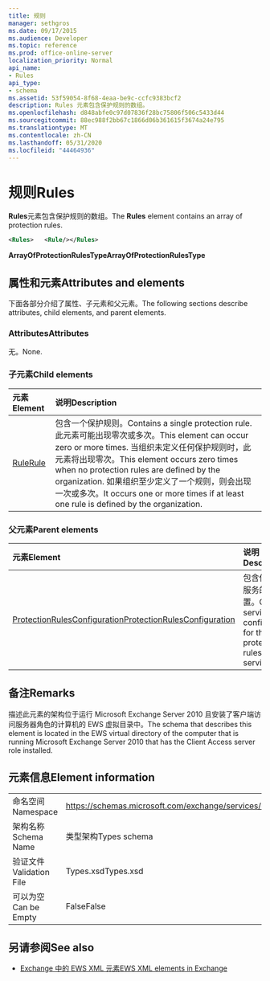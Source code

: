 ```yaml
---
title: 规则
manager: sethgros
ms.date: 09/17/2015
ms.audience: Developer
ms.topic: reference
ms.prod: office-online-server
localization_priority: Normal
api_name:
- Rules
api_type:
- schema
ms.assetid: 53f59054-8f68-4eaa-be9c-ccfc9383bcf2
description: Rules 元素包含保护规则的数组。
ms.openlocfilehash: d848abfe0c97d07836f28bc75806f506c5433d44
ms.sourcegitcommit: 88ec988f2bb67c1866d06b361615f3674a24e795
ms.translationtype: MT
ms.contentlocale: zh-CN
ms.lasthandoff: 05/31/2020
ms.locfileid: "44464936"
---
```

# <a name="rules"></a><span data-ttu-id="a96e5-103">规则</span><span class="sxs-lookup"><span data-stu-id="a96e5-103">Rules</span></span>

<span data-ttu-id="a96e5-104">**Rules**元素包含保护规则的数组。</span><span class="sxs-lookup"><span data-stu-id="a96e5-104">The **Rules** element contains an array of protection rules.</span></span> 
  
```xml
<Rules>   <Rule/></Rules>
```

 <span data-ttu-id="a96e5-105">**ArrayOfProtectionRulesType**</span><span class="sxs-lookup"><span data-stu-id="a96e5-105">**ArrayOfProtectionRulesType**</span></span>
## <a name="attributes-and-elements"></a><span data-ttu-id="a96e5-106">属性和元素</span><span class="sxs-lookup"><span data-stu-id="a96e5-106">Attributes and elements</span></span>

<span data-ttu-id="a96e5-107">下面各部分介绍了属性、子元素和父元素。</span><span class="sxs-lookup"><span data-stu-id="a96e5-107">The following sections describe attributes, child elements, and parent elements.</span></span>
  
### <a name="attributes"></a><span data-ttu-id="a96e5-108">Attributes</span><span class="sxs-lookup"><span data-stu-id="a96e5-108">Attributes</span></span>

<span data-ttu-id="a96e5-109">无。</span><span class="sxs-lookup"><span data-stu-id="a96e5-109">None.</span></span>
  
### <a name="child-elements"></a><span data-ttu-id="a96e5-110">子元素</span><span class="sxs-lookup"><span data-stu-id="a96e5-110">Child elements</span></span>

|<span data-ttu-id="a96e5-111">**元素**</span><span class="sxs-lookup"><span data-stu-id="a96e5-111">**Element**</span></span>|<span data-ttu-id="a96e5-112">**说明**</span><span class="sxs-lookup"><span data-stu-id="a96e5-112">**Description**</span></span>|
|:-----|:-----|
|[<span data-ttu-id="a96e5-113">Rule</span><span class="sxs-lookup"><span data-stu-id="a96e5-113">Rule</span></span>](rule.md) <br/> |<span data-ttu-id="a96e5-114">包含一个保护规则。</span><span class="sxs-lookup"><span data-stu-id="a96e5-114">Contains a single protection rule.</span></span> <span data-ttu-id="a96e5-115">此元素可能出现零次或多次。</span><span class="sxs-lookup"><span data-stu-id="a96e5-115">This element can occur zero or more times.</span></span> <span data-ttu-id="a96e5-116">当组织未定义任何保护规则时，此元素将出现零次。</span><span class="sxs-lookup"><span data-stu-id="a96e5-116">This element occurs zero times when no protection rules are defined by the organization.</span></span> <span data-ttu-id="a96e5-117">如果组织至少定义了一个规则，则会出现一次或多次。</span><span class="sxs-lookup"><span data-stu-id="a96e5-117">It occurs one or more times if at least one rule is defined by the organization.</span></span>  <br/> |
   
### <a name="parent-elements"></a><span data-ttu-id="a96e5-118">父元素</span><span class="sxs-lookup"><span data-stu-id="a96e5-118">Parent elements</span></span>

|<span data-ttu-id="a96e5-119">**元素**</span><span class="sxs-lookup"><span data-stu-id="a96e5-119">**Element**</span></span>|<span data-ttu-id="a96e5-120">**说明**</span><span class="sxs-lookup"><span data-stu-id="a96e5-120">**Description**</span></span>|
|:-----|:-----|
|[<span data-ttu-id="a96e5-121">ProtectionRulesConfiguration</span><span class="sxs-lookup"><span data-stu-id="a96e5-121">ProtectionRulesConfiguration</span></span>](protectionrulesconfiguration.md) <br/> |<span data-ttu-id="a96e5-122">包含保护规则服务的服务配置。</span><span class="sxs-lookup"><span data-stu-id="a96e5-122">Contains service configuration for the protection rules service.</span></span>  <br/> |
   
## <a name="remarks"></a><span data-ttu-id="a96e5-123">备注</span><span class="sxs-lookup"><span data-stu-id="a96e5-123">Remarks</span></span>

<span data-ttu-id="a96e5-124">描述此元素的架构位于运行 Microsoft Exchange Server 2010 且安装了客户端访问服务器角色的计算机的 EWS 虚拟目录中。</span><span class="sxs-lookup"><span data-stu-id="a96e5-124">The schema that describes this element is located in the EWS virtual directory of the computer that is running Microsoft Exchange Server 2010 that has the Client Access server role installed.</span></span>
  
## <a name="element-information"></a><span data-ttu-id="a96e5-125">元素信息</span><span class="sxs-lookup"><span data-stu-id="a96e5-125">Element information</span></span>

|||
|:-----|:-----|
|<span data-ttu-id="a96e5-126">命名空间</span><span class="sxs-lookup"><span data-stu-id="a96e5-126">Namespace</span></span>  <br/> |https://schemas.microsoft.com/exchange/services/2006/types  <br/> |
|<span data-ttu-id="a96e5-127">架构名称</span><span class="sxs-lookup"><span data-stu-id="a96e5-127">Schema Name</span></span>  <br/> |<span data-ttu-id="a96e5-128">类型架构</span><span class="sxs-lookup"><span data-stu-id="a96e5-128">Types schema</span></span>  <br/> |
|<span data-ttu-id="a96e5-129">验证文件</span><span class="sxs-lookup"><span data-stu-id="a96e5-129">Validation File</span></span>  <br/> |<span data-ttu-id="a96e5-130">Types.xsd</span><span class="sxs-lookup"><span data-stu-id="a96e5-130">Types.xsd</span></span>  <br/> |
|<span data-ttu-id="a96e5-131">可以为空</span><span class="sxs-lookup"><span data-stu-id="a96e5-131">Can be Empty</span></span>  <br/> |<span data-ttu-id="a96e5-132">False</span><span class="sxs-lookup"><span data-stu-id="a96e5-132">False</span></span>  <br/> |
   
## <a name="see-also"></a><span data-ttu-id="a96e5-133">另请参阅</span><span class="sxs-lookup"><span data-stu-id="a96e5-133">See also</span></span>



- [<span data-ttu-id="a96e5-134">Exchange 中的 EWS XML 元素</span><span class="sxs-lookup"><span data-stu-id="a96e5-134">EWS XML elements in Exchange</span></span>](ews-xml-elements-in-exchange.md)

